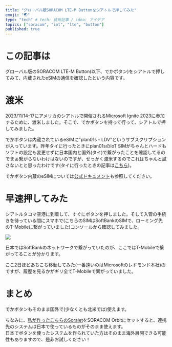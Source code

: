 ```yaml
---
title: "グローバル版SORACOM LTE-M Buttonをシアトルで押してみた"
emoji: "🌏"
type: "tech" # tech: 技術記事 / idea: アイデア
topics: ["soracom", "iot", "lte", "button"]
published: true
---
```

# この記事は

グローバル版のSORACOM LTE-M Button(以下、でかボタン)をシアトルで押してみて、内蔵されたeSIMの通信を確認したという内容です。

# 渡米

2023/11/14-17にアメリカのシアトルで開催されるMicrosoft Ignite 2023に参加するために、渡米しました。そこで、でかボタンを持って行って、シアトルで押してみました。

でかボタンは内蔵されているeSIMに"plan01s - LDV"というサブスクリプションが入っています。昨年タイに行ったときにplan01sのIoT SIMがちゃんとハードもソフトの設定も変更せずに日本国内と国外(タイ)で繋がったことを確認してるのでまぁ繋がらないわけはないのですが、せっかく渡米するのでこれはちゃんと試さないとと思ったわけです(タイに行ったときの記事は[こちら](https://zenn.dev/showm001/articles/2022-09-21-01))。

でかボタン内蔵のeSIMについては[公式ドキュメント](https://developers.soracom.io/en/start/connect/soracom-lte-m-button/)も参照してください。

# 早速押してみた

シアトルタコマ空港に到着して、すぐにボタンを押しました。そして入管の手続きを待っている間にスマホで(こちらのSIMはSoftBankのSIMで、ローミング先のT-Mobileに繋がっていました)コンソールから確認してみました。

![](https://storage.googleapis.com/zenn-user-upload/882f7b2c7dcd-20231115.jpg)

日本ではSoftBankのネットワークで繋がっていたのが、ここではT-Mobileで繋がってることが分かります。

ここ2日ほどあちこち移動してみた(一番遠いのはMicrosoftのレドモンド本社)のですが、履歴を見るかがギリ全てT-Mobileで繋がっていました。

# まとめ

でかボタンもそのまま国外で(少なくとも北米では)使えます。

ちなみに、[私が作ったこちらのSoralet](https://github.com/kenichiro-kimura/soralet-button-global-to-japan)をSORACOM Orbitにセットすると、連携先のシステムは日本で使っているものがそのまま使えます。  
日本でボタンを使ったシステムを作られていた方はそのまま海外展開できる可能性もありますので、是非お試しください！


